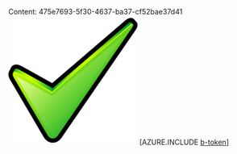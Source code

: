 Content: 475e7693-5f30-4637-ba37-cf52bae37d41![image](60d0a460-c70e-4b0a-bdfa-952bd07e790d.png)
[AZURE.INCLUDE [b-token](198a9d82-a604-4194-94eb-703de5646702.md)]
